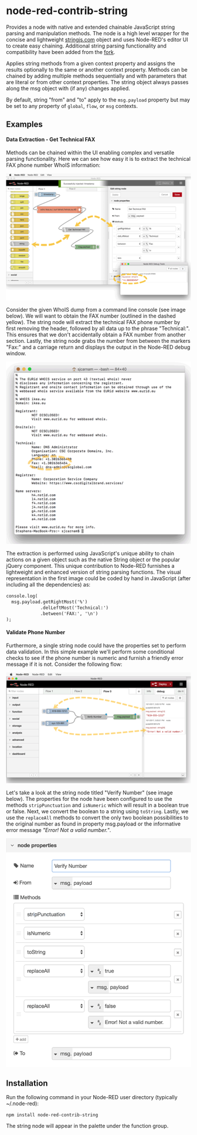 # node-red-contrib-string
Provides a node with native and extended chainable JavaScript string parsing
and manipulation methods. The node is a high level wrapper for the concise and
lightweight [stringjs.com](http://stringjs.com) object and uses Node-RED's editor UI to create easy
chaining. Additional string parsing functionality and compatibility have been
added from the [fork](https://github.com/Steveorevo/string.js).

Applies string methods from a given context property and assigns the results
optionally to the same or another context property. Methods can be chained by
adding multiple methods sequentially and with parameters that are literal or
from other context properties. The string object always passes along the msg
object with (if any) changes applied.

By default, string "from" and "to" apply to the `msg.payload` property but may
be set to any property of `global`, `flow`, or `msg` contexts.

## Examples

#### Data Extraction - Get Technical FAX
Methods can be chained within the UI enabling complex and versatile parsing
functionality. Here we can see how easy it is to extract the technical FAX phone
number WhoIS information:

![Node-RED Example](/string/demo/parsed-whois.png?raw=true "Parse WhoIS for Technical FAX")

Consider the given WhoIS dump from a command line console (see image below).
We will want to obtain the FAX number (outlined in the dashed yellow). The string
node will extract the technical FAX phone number by first removing the header,
followed by all data up to the phrase "Technical:". This ensures that we don't
accidentally obtain a FAX number from another section. Lastly, the string node
grabs the number from between the markers "Fax:" and a carriage return and
displays the output in the Node-RED debug window.

![WhoIS Commandline Dump](/string/demo/technical-fax.png?raw=true "Raw Commandline Dump from WhoIS")

The extraction is performed using JavaScript's unique ability to chain actions on
a given object such as the native String object or the popular jQuery component.
This unique contribution to Node-RED furnishes a lightweight and enhanced version
of string parsing functions. The visual representation in the first image could be
coded by hand in JavaScript (after including all the dependencies) as:
```
console.log(
  msg.payload.getRightMost('%')
             .delLeftMost('Technical:')
             .between('FAX:', '\n')
);
```

#### Validate Phone Number
Furthermore, a single string node could have the properties set to perform data
validation. In this simple example we'll perform some conditional checks to
see if the phone number is numeric and furnish a friendly error message if it is
not. Consider the following flow:

![Validate Phone Number](/string/demo/validate-phone.png?raw=true "Validate Phone Number")

Let's take a look at the string node titled "Verify Number" (see image below).
The properties for the node have been configured to use the methods
`stripPunctuation` and `isNumeric` which will result in a boolean true or false.
Next, we convert the boolean to a string using `toString`. Lastly, we use the
`replaceAll` methods to convert the only two boolean possibilities to the
original number as found in property msg.payload or the informative error message
 _"Error! Not a valid number."_.

![Verify Number Node](/string/demo/validate-node-properties.png?raw=true "Verify Number properties")


## Installation
Run the following command in your Node-RED user directory (typically ~/.node-red):

    npm install node-red-contrib-string

The string node will appear in the palette under the function group.
